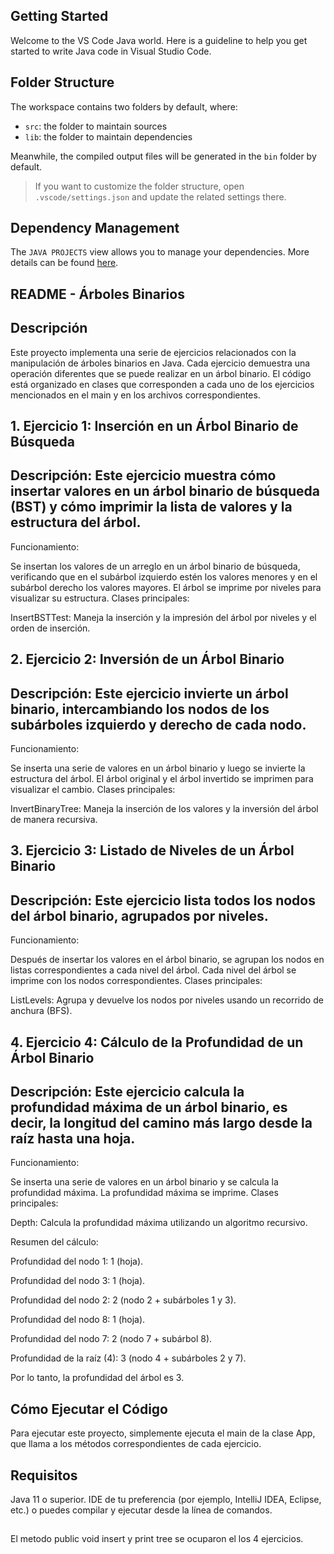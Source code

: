 ## Getting Started

Welcome to the VS Code Java world. Here is a guideline to help you get started to write Java code in Visual Studio Code.

## Folder Structure

The workspace contains two folders by default, where:

- `src`: the folder to maintain sources
- `lib`: the folder to maintain dependencies

Meanwhile, the compiled output files will be generated in the `bin` folder by default.

> If you want to customize the folder structure, open `.vscode/settings.json` and update the related settings there.

## Dependency Management

The `JAVA PROJECTS` view allows you to manage your dependencies. More details can be found [here](https://github.com/microsoft/vscode-java-dependency#manage-dependencies).

## ##############################################################################################################################

## README - Árboles Binarios

## Descripción

Este proyecto implementa una serie de ejercicios relacionados con la manipulación de árboles binarios en Java. Cada ejercicio demuestra una operación diferentes que se puede realizar en un árbol binario. El código está organizado en clases que corresponden a cada uno de los ejercicios mencionados en el main y en los archivos correspondientes.

## 1. Ejercicio 1: Inserción en un Árbol Binario de Búsqueda
## Descripción: Este ejercicio muestra cómo insertar valores en un árbol binario de búsqueda (BST) y cómo imprimir la lista de valores y la estructura del árbol.

Funcionamiento:

Se insertan los valores de un arreglo en un árbol binario de búsqueda, verificando que en el subárbol izquierdo estén los valores menores y en el subárbol derecho los valores mayores.
El árbol se imprime por niveles para visualizar su estructura.
Clases principales:

InsertBSTTest: Maneja la inserción y la impresión del árbol por niveles y el orden de inserción.

## 2. Ejercicio 2: Inversión de un Árbol Binario
## Descripción: Este ejercicio invierte un árbol binario, intercambiando los nodos de los subárboles izquierdo y derecho de cada nodo.

Funcionamiento:

Se inserta una serie de valores en un árbol binario y luego se invierte la estructura del árbol.
El árbol original y el árbol invertido se imprimen para visualizar el cambio.
Clases principales:

InvertBinaryTree: Maneja la inserción de los valores y la inversión del árbol de manera recursiva.

## 3. Ejercicio 3: Listado de Niveles de un Árbol Binario
## Descripción: Este ejercicio lista todos los nodos del árbol binario, agrupados por niveles.

Funcionamiento:

Después de insertar los valores en el árbol binario, se agrupan los nodos en listas correspondientes a cada nivel del árbol.
Cada nivel del árbol se imprime con los nodos correspondientes.
Clases principales:

ListLevels: Agrupa y devuelve los nodos por niveles usando un recorrido de anchura (BFS).

## 4. Ejercicio 4: Cálculo de la Profundidad de un Árbol Binario
## Descripción: Este ejercicio calcula la profundidad máxima de un árbol binario, es decir, la longitud del camino más largo desde la raíz hasta una hoja.

Funcionamiento:

Se inserta una serie de valores en un árbol binario y se calcula la profundidad máxima.
La profundidad máxima se imprime.
Clases principales:

Depth: Calcula la profundidad máxima utilizando un algoritmo recursivo.

Resumen del cálculo:

Profundidad del nodo 1: 1 (hoja).

Profundidad del nodo 3: 1 (hoja).

Profundidad del nodo 2: 2 (nodo 2 + subárboles 1 y 3).

Profundidad del nodo 8: 1 (hoja).

Profundidad del nodo 7: 2 (nodo 7 + subárbol 8).

Profundidad de la raíz (4): 3 (nodo 4 + subárboles 2 y 7).

Por lo tanto, la profundidad del árbol es 3.

## Cómo Ejecutar el Código
Para ejecutar este proyecto, simplemente ejecuta el main de la clase App, que llama a los métodos correspondientes de cada ejercicio.

## Requisitos
Java 11 o superior.
IDE de tu preferencia (por ejemplo, IntelliJ IDEA, Eclipse, etc.) o puedes compilar y ejecutar desde la línea de comandos.

##  
El metodo public void insert y print tree se ocuparon el los 4 ejercicios.